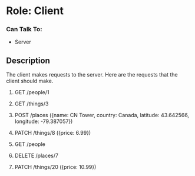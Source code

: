 # Role: Client

### Can Talk To:
* Server

## Description
The client makes requests to the server. Here are the requests that the client should make.

1. GET /people/1
  <!-- Expected Response -->
  <!-- ```html
  <ul>
    <li>
      <h3> Name : Tommaso	d'Aquino </h3>
      <span> DOB: 1/28/1225, Occupation: philosopher </span>
    </li>
  </ul>
  ``` -->

2. GET /things/3

  <!-- Expected Response -->
  <!-- ```html
  <ul>
    <li>
      <h4> Chef's Knife :: $40.50 </h4>
      <span> 8-inch multipurpose chef's knife designed for chopping, mincing, slicing, and dicing </span>
    </li>
  </ul>
  ``` -->

3. POST /places ({name: CN Tower, country: Canada, latitude: 43.642566, longitude: -79.387057})

  <!-- Expected Response -->
  <!-- ```html
  <ul>
    <li>
      <h4> CN Tower, found in Canada </h4>
      <span> { 43.642566, -79.387057 } </span>
    </li>
  </ul>
  ``` -->

4. PATCH /things/8 ({price: 6.99})

  <!-- Expected Response -->
  <!-- ```html
  <ul>
    <li>
      <h4> Spray Bottle :: $6.99 </h4>
      <span> 8 oz, frosted </span>
    </li>
  </ul>
  ``` -->

5. GET /people

  <!-- Expected Response -->
  <!-- ```html
  <ul>
    <li>
      <h3> Name : Tommaso	d'Aquino </h3>
      <span> DOB: 1/28/1225, Occupation: philosopher </span>
    </li>
    <li>
      <h3> Name : Dwight Eisenhower </h3>
      <span> DOB: 10/14/1890, Occupation: general </span>
    </li>
    <li>
      <h3> Name : Alec Guinness </h3>
      <span> DOB: 4/2/1914, Occupation: actor </span>
    </li>
    <li>
      <h3> Name : Alec Baldwin </h3>
      <span> DOB: 4/3/1958, Occupation: actor </span>
    </li>
    <li>
      <h3> Name : Michael Phelps </h3>
      <span> DOB: 6/30/1985, Occupation: athlete </span>
    </li>
  </ul>
  ``` -->

6. DELETE /places/7

  <!-- Expected Response -->
  <!-- ```html
  "Destroyed Place with ID: 7"
  ``` -->

7. PATCH /things/20 ({price: 10.99})

  <!-- Expected Response -->
  <!-- ```html
  "Error: No such ID"
  ``` -->

